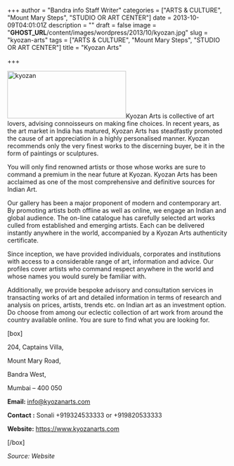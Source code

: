 +++
author = "Bandra info Staff Writer"
categories = ["ARTS &amp; CULTURE", "Mount Mary Steps", "STUDIO OR ART CENTER"]
date = 2013-10-09T04:01:01Z
description = ""
draft = false
image = "__GHOST_URL__/content/images/wordpress/2013/10/kyozan.jpg"
slug = "kyozan-arts"
tags = ["ARTS &amp; CULTURE", "Mount Mary Steps", "STUDIO OR ART CENTER"]
title = "Kyozan Arts"

+++


<p><a href="https://i2.wp.com/bandra.info/wp-content/uploads/2013/10/kyozan.jpg?ssl=1"><img loading="lazy" class="size-full wp-image-4368 alignright" alt="kyozan" src="https://i2.wp.com/bandra.info/wp-content/uploads/2013/10/kyozan.jpg?resize=270%2C108&#038;ssl=1" width="270" height="108" data-recalc-dims="1" /></a>Kyozan Arts is collective of art lovers, advising connoisseurs on making fine choices. In recent years, as the art market in India has matured, Kyozan Arts has steadfastly promoted the cause of art appreciation in a highly personalised manner. Kyozan recommends only the very finest works to the discerning buyer, be it in the form of paintings or sculptures.</p>
<p>You will only find renowned artists or those whose works are sure to command a premium in the near future at Kyozan. Kyozan Arts has been acclaimed as one of the most comprehensive and definitive sources for Indian Art.</p>
<p>Our gallery has been a major proponent of modern and contemporary art. By promoting artists both offline as well as online, we engage an Indian and global audience. The on-line catalogue has carefully selected art works culled from established and emerging artists. Each can be delivered instantly anywhere in the world, accompanied by a Kyozan Arts authenticity certificate.</p>
<p>Since inception, we have provided individuals, corporates and institutions with access to a considerable range of art, information and advice. Our profiles cover artists who command respect anywhere in the world and whose names you would surely be familiar with.</p>
<p>Additionally, we provide bespoke advisory and consultation services in transacting works of art and detailed information in terms of research and analysis on prices, artists, trends etc. on Indian art as an investment option. Do choose from among our eclectic collection of art work from around the country available online. You are sure to find what you are looking for.</p>
<p>[box]</p>
<p>204, Captains Villa,</p>
<p>Mount Mary Road,</p>
<p>Bandra West,</p>
<p>Mumbai &#8211; 400 050</p>
<p><b>Email: </b><a href="mailto:info@kyozanarts.com">info@kyozanarts.com</a></p>
<p><b>Contact :</b> Sonali +919324533333 or +919820533333</p>
<p><b>Website:</b> <a href="https://www.kyozanarts.com">https://www.kyozanarts.com</a></p>
<p>[/box]</p>
<p><i>Source: Website</i></p>



